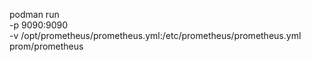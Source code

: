 podman run \
    -p 9090:9090 \
    -v /opt/prometheus/prometheus.yml:/etc/prometheus/prometheus.yml \
    prom/prometheus
